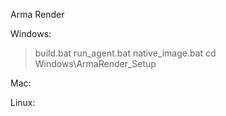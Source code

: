 Arma Render


Windows:

> build.bat
> run_agent.bat
> native_image.bat
cd Windows\ArmaRender_Setup


Mac:

Linux: